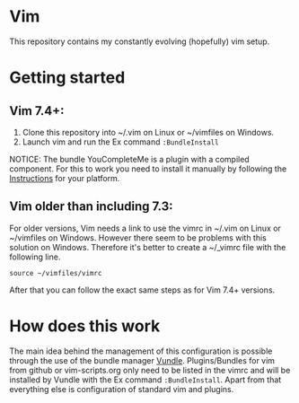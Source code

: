 Vim
===

This repository contains my constantly evolving (hopefully) vim setup.

# Getting started

## Vim 7.4+:

1. Clone this repository into ~/.vim on Linux or ~/vimfiles on Windows.
2. Launch vim and run the Ex command `:BundleInstall`

NOTICE: The bundle YouCompleteMe is a plugin with a compiled component. For 
this to work you need to install it manually by following the 
[Instructions](https://github.com/Valloric/YouCompleteMe#youcompleteme-a-code-completion-engine-for-vim)
for your platform.

## Vim older than including 7.3:

For older versions, Vim needs a link to use the vimrc in ~/.vim on Linux or 
~/vimfiles on Windows.
However there seem to be problems with this solution on Windows.
Therefore it's better to create a ~/\_vimrc file with the following line.

`source ~/vimfiles/vimrc`

After that you can follow the exact same steps as for Vim 7.4+ versions.

# How does this work

The main idea behind the management of this configuration is possible through 
the use of the bundle manager 
[Vundle](https://github.com/gmarik/Vundle.vim#about).
Plugins/Bundles for vim from github or vim-scripts.org only need to be listed 
in the vimrc and will be installed by Vundle with the Ex command 
`:BundleInstall`.
Apart from that everything else is configuration of standard vim and plugins.

